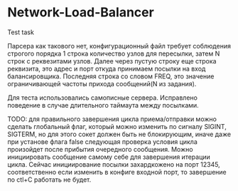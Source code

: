 # Network-Load-Balancer
Test task

Парсера как такового нет, конфигурационный файл требует соблюдения строгого порядка
1 строка количество узлов для пересылки, затем N строк с реквезитами узлов.
Далее через пустую строку еще строка реквизита, это адрес и порт откуда принимаем посылки на вход балансировщика.
Последняя строка со словом FREQ, это значение ограничивающей частоты прихода сообщений(N из задания).

Для теста использовались самописные сервера. Исправлено поведение в случае длительного таймаута между посылками.

TODO:
  для правильного завершения цикла приема/отправки можно сделать глобальный флаг, который можно изменить по сигналу SIGINT, SIGTERM, но для этого сокет должен быть не блокирующим, иначе даже при установе флага false следующая проверка условия цикла произойдет после прибытия очередного сообщения. Можно инициировать сообщение самому себе для завершения итерации цикла.
Сейчас инициирование посылки захардкожено на порт 12345, соответственно если изменить в конфиге входной порт, то завершение по ctl+C работать не будет.
